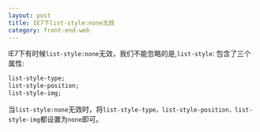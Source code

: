 ```yaml
---
layout: post
title: IE7下list-style:none无效
category: front-end-web
---
```

IE7下有时候`list-style:none`无效，我们不能忽略的是,`list-style`: 包含了三个属性:
```css
list-style-type;
list-style-position;
list-style-img;
```
当`list-style:none`无效时，将`list-style-type，list-style-position，list-style-img`都设置为`none`即可。
